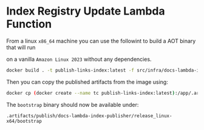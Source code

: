 # Index Registry Update Lambda Function

From a linux `x86_64` machine you can use the followint to build a AOT binary that will run

on a vanilla `Amazon Linux 2023` without any dependencies.

```bash
docker build . -t publish-links-index:latest -f src/infra/docs-lambda-index-publisher/lambda.DockerFile
```

Then you can copy the published artifacts from the image using:

```bash
docker cp (docker create --name tc publish-links-index:latest):/app/.artifacts/publish ./.artifacts && docker rm tc
```

The `bootstrap` binary should now be available under:

```
.artifacts/publish/docs-lambda-index-publisher/release_linux-x64/bootstrap
```

